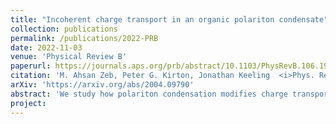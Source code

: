 ```yaml
---
title: "Incoherent charge transport in an organic polariton condensate"
collection: publications
permalink: /publications/2022-PRB
date: 2022-11-03
venue: 'Physical Review B'
paperurl: https://journals.aps.org/prb/abstract/10.1103/PhysRevB.106.195109
citation: 'M. Ahsan Zeb, Peter G. Kirton, Jonathan Keeling  <i>Phys. Rev. B</i> 106, 195109 (2022)'
arXiv: 'https://arxiv.org/abs/2004.09790'
abstract: 'We study how polariton condensation modifies charge transport in organic materials. In typical organic materials, charge transport proceeds via incoherent hopping. We therefore provide an approach to determine how the rate and final state of this hopping process is affected by strong matter-light coupling and polariton condensation. We show how the hopping process may create excitations when starting from a state with a finite excitation density. That is, how hopping can change the state of a lower polariton condensate by creating upper polaritons, optically inactive excitonic dark states, or by exciting vibrational sidebands. While the matrix elements for these processes can be large, for typical materials at room temperature, such excitations are suppressed by thermal factors, and ground-state processes dominate. We thus study how the ground-state hopping rate depends on condensate density, matter-light coupling, and cavity photon detuning. All these factors change the vibrational configuration associated with the optically active molecules, which can enhance or suppress hopping by increasing or decreasing the vibrational overlap with the state of a charged molecule. We show that hopping rates can be exponentially sensitive to detuning and condensate density, allowing an increase or decrease of hopping rate by two orders of magnitude. '
project:
---
```



